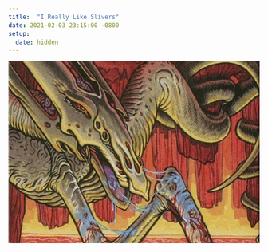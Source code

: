 ```yaml
---
title:  "I Really Like Slivers"
date: 2021-02-03 23:15:00 -0800
setup:
  date: hidden
---
```


![clot sliver](/assets/images/clot-sliver.jpg)

